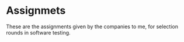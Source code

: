 # Assignmets
These are the assignments given by the companies to me, for selection rounds in software testing.
